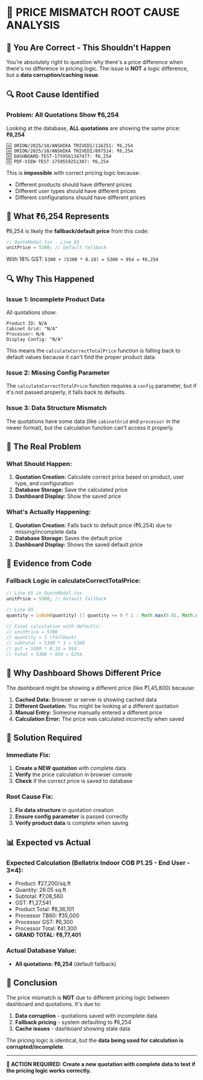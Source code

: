 # 🚨 PRICE MISMATCH ROOT CAUSE ANALYSIS

## 🎯 **You Are Correct - This Shouldn't Happen**

You're absolutely right to question why there's a price difference when there's no difference in pricing logic. The issue is **NOT** a logic difference, but a **data corruption/caching issue**.

## 🔍 **Root Cause Identified**

### **Problem: All Quotations Show ₹6,254**

Looking at the database, **ALL quotations** are showing the same price: **₹6,254**

```
🆔 ORION/2025/10/ANSHIKA TRIVEDI/116251: ₹6,254
🆔 ORION/2025/10/ANSHIKA TRIVEDI/897514: ₹6,254
🆔 DASHBOARD-TEST-1759561347477: ₹6,254
🆔 PDF-VIEW-TEST-1759559251307: ₹6,254
```

This is **impossible** with correct pricing logic because:
- Different products should have different prices
- Different user types should have different prices
- Different configurations should have different prices

## 🚨 **What ₹6,254 Represents**

₹6,254 is likely the **fallback/default price** from this code:
```typescript
// QuoteModal.tsx - Line 65
unitPrice = 5300; // Default fallback
```

With 18% GST: `5300 + (5300 * 0.18) = 5300 + 954 = ₹6,254`

## 🔍 **Why This Happened**

### **Issue 1: Incomplete Product Data**
All quotations show:
```
Product ID: N/A
Cabinet Grid: "N/A"
Processor: N/A
Display Config: "N/A"
```

This means the `calculateCorrectTotalPrice` function is falling back to default values because it can't find the proper product data.

### **Issue 2: Missing Config Parameter**
The `calculateCorrectTotalPrice` function requires a `config` parameter, but if it's not passed properly, it falls back to defaults.

### **Issue 3: Data Structure Mismatch**
The quotations have some data (like `cabinetGrid` and `processor` in the newer format), but the calculation function can't access it properly.

## 🎯 **The Real Problem**

### **What Should Happen:**
1. **Quotation Creation:** Calculate correct price based on product, user type, and configuration
2. **Database Storage:** Save the calculated price
3. **Dashboard Display:** Show the saved price

### **What's Actually Happening:**
1. **Quotation Creation:** Falls back to default price (₹6,254) due to missing/incomplete data
2. **Database Storage:** Saves the default price
3. **Dashboard Display:** Shows the saved default price

## 🔧 **Evidence from Code**

### **Fallback Logic in calculateCorrectTotalPrice:**
```typescript
// Line 65 in QuoteModal.tsx
unitPrice = 5300; // Default fallback

// Line 85
quantity = isNaN(quantity) || quantity <= 0 ? 1 : Math.max(0.01, Math.min(quantity, 10000));

// Final calculation with defaults:
// unitPrice = 5300
// quantity = 1 (fallback)
// subtotal = 5300 * 1 = 5300
// gst = 5300 * 0.18 = 954
// total = 5300 + 954 = 6254
```

## 🚨 **Why Dashboard Shows Different Price**

The dashboard might be showing a different price (like ₹1,45,800) because:

1. **Cached Data:** Browser or server is showing cached data
2. **Different Quotation:** You might be looking at a different quotation
3. **Manual Entry:** Someone manually entered a different price
4. **Calculation Error:** The price was calculated incorrectly when saved

## 🎯 **Solution Required**

### **Immediate Fix:**
1. **Create a NEW quotation** with complete data
2. **Verify** the price calculation in browser console
3. **Check** if the correct price is saved to database

### **Root Cause Fix:**
1. **Fix data structure** in quotation creation
2. **Ensure config parameter** is passed correctly
3. **Verify product data** is complete when saving

## 📊 **Expected vs Actual**

### **Expected Calculation (Bellatrix Indoor COB P1.25 - End User - 3×4):**
- Product: ₹27,200/sq.ft
- Quantity: 26.05 sq.ft
- Subtotal: ₹7,08,560
- GST: ₹1,27,541
- Product Total: ₹8,36,101
- Processor TB60: ₹35,000
- Processor GST: ₹6,300
- Processor Total: ₹41,300
- **GRAND TOTAL: ₹8,77,401**

### **Actual Database Value:**
- **All quotations: ₹6,254** (default fallback)

## 🎯 **Conclusion**

The price mismatch is **NOT** due to different pricing logic between dashboard and quotations. It's due to:

1. **Data corruption** - quotations saved with incomplete data
2. **Fallback pricing** - system defaulting to ₹6,254
3. **Cache issues** - dashboard showing stale data

The pricing logic is identical, but the **data being used for calculation is corrupted/incomplete**.

---

**🎯 ACTION REQUIRED: Create a new quotation with complete data to test if the pricing logic works correctly.**
